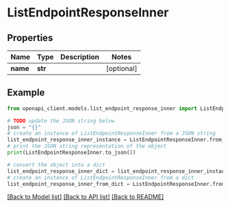 # ListEndpointResponseInner


## Properties

Name | Type | Description | Notes
------------ | ------------- | ------------- | -------------
**name** | **str** |  | [optional] 

## Example

```python
from openapi_client.models.list_endpoint_response_inner import ListEndpointResponseInner

# TODO update the JSON string below
json = "{}"
# create an instance of ListEndpointResponseInner from a JSON string
list_endpoint_response_inner_instance = ListEndpointResponseInner.from_json(json)
# print the JSON string representation of the object
print(ListEndpointResponseInner.to_json())

# convert the object into a dict
list_endpoint_response_inner_dict = list_endpoint_response_inner_instance.to_dict()
# create an instance of ListEndpointResponseInner from a dict
list_endpoint_response_inner_from_dict = ListEndpointResponseInner.from_dict(list_endpoint_response_inner_dict)
```
[[Back to Model list]](../README.md#documentation-for-models) [[Back to API list]](../README.md#documentation-for-api-endpoints) [[Back to README]](../README.md)


